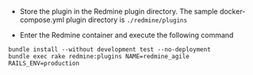 * Store the plugin in the Redmine plugin directory. The sample docker-compose.yml plugin directory is `./redmine/plugins`

* Enter the Redmine container and execute the following command
```
bundle install --without development test --no-deployment
bundle exec rake redmine:plugins NAME=redmine_agile RAILS_ENV=production
```
